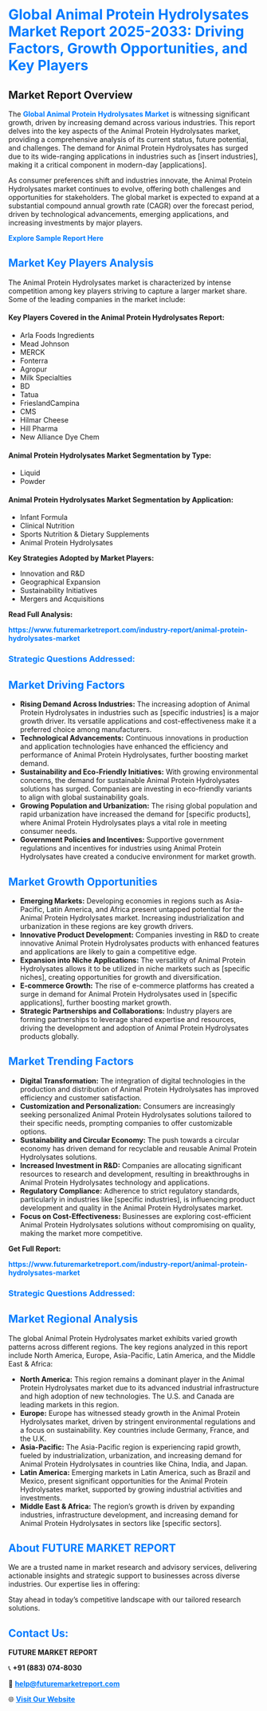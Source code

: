 <h1 style="color: #007BFF;">Global Animal Protein Hydrolysates Market Report 2025-2033: Driving Factors, Growth Opportunities, and Key Players</h1>

<section id="overview">
<h2>Market Report Overview</h2>
<p>The <a href="https://www.futuremarketreport.com/industry-report/animal-protein-hydrolysates-market" style="color: #007BFF; text-decoration: none;"><strong>Global Animal Protein Hydrolysates Market</strong></a> is witnessing significant growth, driven by increasing demand across various industries. This report delves into the key aspects of the Animal Protein Hydrolysates market, providing a comprehensive analysis of its current status, future potential, and challenges. The demand for Animal Protein Hydrolysates has surged due to its wide-ranging applications in industries such as [insert industries], making it a critical component in modern-day [applications].</p>
<p>As consumer preferences shift and industries innovate, the Animal Protein Hydrolysates market continues to evolve, offering both challenges and opportunities for stakeholders. The global market is expected to expand at a substantial compound annual growth rate (CAGR) over the forecast period, driven by technological advancements, emerging applications, and increasing investments by major players.</p>
</section>

<section id="overview">
<p><a href="https://www.futuremarketreport.com/request-sample/reportId=120659" style="color: #007BFF; text-decoration: none;"><strong>Explore Sample Report Here</strong></a></p>
</section>

<section id="key-players">
<h2 style="color: #007BFF;">Market Key Players Analysis</h2>
<p>The Animal Protein Hydrolysates market is characterized by intense competition among key players striving to capture a larger market share. Some of the leading companies in the market include:</p>
<h4>Key Players Covered in the Animal Protein Hydrolysates Report:</h4>
<ul><li>Arla Foods Ingredients</li><li>Mead Johnson</li><li>MERCK</li><li>Fonterra</li><li>Agropur</li><li>Milk Specialties</li><li>BD</li><li>Tatua</li><li>FrieslandCampina</li><li>CMS</li><li>Hilmar Cheese</li><li>Hill Pharma</li><li>New Alliance Dye Chem</li></ul>
<h4>Animal Protein Hydrolysates Market Segmentation by Type:</h4>
<ul><li>Liquid</li><li>Powder</li></ul>

<h4>Animal Protein Hydrolysates Market Segmentation by Application:</h4>
<ul><li>Infant Formula</li><li>Clinical Nutrition</li><li>Sports Nutrition &amp; Dietary Supplements</li><li>Animal Protein Hydrolysates</li></ul>
<p><strong>Key Strategies Adopted by Market Players:</strong></p>
<ul>
<li>Innovation and R&D</li>
<li>Geographical Expansion</li>
<li>Sustainability Initiatives</li>
<li>Mergers and Acquisitions</li>
</ul>
</section>

<section>
<p><strong>Read Full Analysis: </strong></p><a href="https://www.futuremarketreport.com/industry-report/animal-protein-hydrolysates-market" style="color: #007BFF; text-decoration: none;"><strong>https://www.futuremarketreport.com/industry-report/animal-protein-hydrolysates-market</strong></a>
<h3 style="color: #007BFF;">Strategic Questions Addressed:</h3>
</section>

<section id="driving-factors">
<h2 style="color: #007BFF;">Market Driving Factors</h2>
<ul>
<li><strong>Rising Demand Across Industries:</strong> The increasing adoption of Animal Protein Hydrolysates in industries such as [specific industries] is a major growth driver. Its versatile applications and cost-effectiveness make it a preferred choice among manufacturers.</li>
<li><strong>Technological Advancements:</strong> Continuous innovations in production and application technologies have enhanced the efficiency and performance of Animal Protein Hydrolysates, further boosting market demand.</li>
<li><strong>Sustainability and Eco-Friendly Initiatives:</strong> With growing environmental concerns, the demand for sustainable Animal Protein Hydrolysates solutions has surged. Companies are investing in eco-friendly variants to align with global sustainability goals.</li>
<li><strong>Growing Population and Urbanization:</strong> The rising global population and rapid urbanization have increased the demand for [specific products], where Animal Protein Hydrolysates plays a vital role in meeting consumer needs.</li>
<li><strong>Government Policies and Incentives:</strong> Supportive government regulations and incentives for industries using Animal Protein Hydrolysates have created a conducive environment for market growth.</li>
</ul>
</section>

<section id="growth-opportunities">
<h2 style="color: #007BFF;">Market Growth Opportunities</h2>
<ul>
<li><strong>Emerging Markets:</strong> Developing economies in regions such as Asia-Pacific, Latin America, and Africa present untapped potential for the Animal Protein Hydrolysates market. Increasing industrialization and urbanization in these regions are key growth drivers.</li>
<li><strong>Innovative Product Development:</strong> Companies investing in R&D to create innovative Animal Protein Hydrolysates products with enhanced features and applications are likely to gain a competitive edge.</li>
<li><strong>Expansion into Niche Applications:</strong> The versatility of Animal Protein Hydrolysates allows it to be utilized in niche markets such as [specific niches], creating opportunities for growth and diversification.</li>
<li><strong>E-commerce Growth:</strong> The rise of e-commerce platforms has created a surge in demand for Animal Protein Hydrolysates used in [specific applications], further boosting market growth.</li>
<li><strong>Strategic Partnerships and Collaborations:</strong> Industry players are forming partnerships to leverage shared expertise and resources, driving the development and adoption of Animal Protein Hydrolysates products globally.</li>
</ul>
</section>

<section id="trending-factors">
<h2 style="color: #007BFF;">Market Trending Factors</h2>
<ul>
<li><strong>Digital Transformation:</strong> The integration of digital technologies in the production and distribution of Animal Protein Hydrolysates has improved efficiency and customer satisfaction.</li>
<li><strong>Customization and Personalization:</strong> Consumers are increasingly seeking personalized Animal Protein Hydrolysates solutions tailored to their specific needs, prompting companies to offer customizable options.</li>
<li><strong>Sustainability and Circular Economy:</strong> The push towards a circular economy has driven demand for recyclable and reusable Animal Protein Hydrolysates solutions.</li>
<li><strong>Increased Investment in R&D:</strong> Companies are allocating significant resources to research and development, resulting in breakthroughs in Animal Protein Hydrolysates technology and applications.</li>
<li><strong>Regulatory Compliance:</strong> Adherence to strict regulatory standards, particularly in industries like [specific industries], is influencing product development and quality in the Animal Protein Hydrolysates market.</li>
<li><strong>Focus on Cost-Effectiveness:</strong> Businesses are exploring cost-efficient Animal Protein Hydrolysates solutions without compromising on quality, making the market more competitive.</li>
</ul>
</section>

<section>
<p><strong>Get Full Report: </strong></p><a href="https://www.futuremarketreport.com/industry-report/animal-protein-hydrolysates-market" style="color: #007BFF; text-decoration: none;"><strong>https://www.futuremarketreport.com/industry-report/animal-protein-hydrolysates-market</strong></a>
<h3 style="color: #007BFF;">Strategic Questions Addressed:</h3>
</section>


<section id="regional-analysis">
<h2 style="color: #007BFF;">Market Regional Analysis</h2>
<p>The global Animal Protein Hydrolysates market exhibits varied growth patterns across different regions. The key regions analyzed in this report include North America, Europe, Asia-Pacific, Latin America, and the Middle East & Africa:</p>
<ul>
<li><strong>North America:</strong> This region remains a dominant player in the Animal Protein Hydrolysates market due to its advanced industrial infrastructure and high adoption of new technologies. The U.S. and Canada are leading markets in this region.</li>
<li><strong>Europe:</strong> Europe has witnessed steady growth in the Animal Protein Hydrolysates market, driven by stringent environmental regulations and a focus on sustainability. Key countries include Germany, France, and the U.K.</li>
<li><strong>Asia-Pacific:</strong> The Asia-Pacific region is experiencing rapid growth, fueled by industrialization, urbanization, and increasing demand for Animal Protein Hydrolysates in countries like China, India, and Japan.</li>
<li><strong>Latin America:</strong> Emerging markets in Latin America, such as Brazil and Mexico, present significant opportunities for the Animal Protein Hydrolysates market, supported by growing industrial activities and investments.</li>
<li><strong>Middle East & Africa:</strong> The region’s growth is driven by expanding industries, infrastructure development, and increasing demand for Animal Protein Hydrolysates in sectors like [specific sectors].</li>
</ul>
</section>

<footer>
<h2 style="color: #007BFF;">About FUTURE MARKET REPORT</h2>
<p>We are a trusted name in market research and advisory services, delivering actionable insights and strategic support to businesses across diverse industries. Our expertise lies in offering:</p>

<p>Stay ahead in today’s competitive landscape with our tailored research solutions.</p>

<h2 style="color: #007BFF;">Contact Us:</h2>
<p><strong>FUTURE MARKET REPORT</strong></p>
<p>📞 <strong>+91 (883) 074-8030</strong></p>
<p>📧 <strong><a href="mailto:help@futuremarketreport.com" style="color: #007BFF;">help@futuremarketreport.com</a></strong></p>
<p>🌐 <strong><a href="https://www.futuremarketreport.com/" style="color: #007BFF;">Visit Our Website</a></strong></p>
</footer>